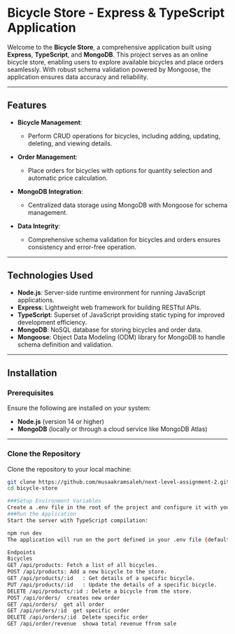 # Bicycle Store - Express & TypeScript Application

Welcome to the **Bicycle Store**, a comprehensive application built using **Express**, **TypeScript**, and **MongoDB**. This project serves as an online bicycle store, enabling users to explore available bicycles and place orders seamlessly. With robust schema validation powered by Mongoose, the application ensures data accuracy and reliability.

---

## Features

- **Bicycle Management**:
  - Perform CRUD operations for bicycles, including adding, updating, deleting, and viewing details.
- **Order Management**:

  - Place orders for bicycles with options for quantity selection and automatic price calculation.

- **MongoDB Integration**:

  - Centralized data storage using MongoDB with Mongoose for schema management.

- **Data Integrity**:
  - Comprehensive schema validation for bicycles and orders ensures consistency and error-free operation.

---

## Technologies Used

- **Node.js**: Server-side runtime environment for running JavaScript applications.
- **Express**: Lightweight web framework for building RESTful APIs.
- **TypeScript**: Superset of JavaScript providing static typing for improved development efficiency.
- **MongoDB**: NoSQL database for storing bicycles and order data.
- **Mongoose**: Object Data Modeling (ODM) library for MongoDB to handle schema definition and validation.

---

## Installation

### Prerequisites

Ensure the following are installed on your system:

- **Node.js** (version 14 or higher)
- **MongoDB** (locally or through a cloud service like MongoDB Atlas)

---

### Clone the Repository

Clone the repository to your local machine:

```bash
git clone https://github.com/musaakramsaleh/next-level-assignment-2.git
cd bicycle-store

###Setup Environment Variables
Create a .env file in the root of the project and configure it with your MongoDB connection URI and the desired server port:
###Run the Application
Start the server with TypeScript compilation:

npm run dev
The application will run on the port defined in your .env file (default: 5000).

Endpoints
Bicycles
GET /api/products: Fetch a list of all bicycles.
POST /api/products: Add a new bicycle to the store.
GET /api/products/:id   : Get details of a specific bicycle.
PUT /api/products/:id   : Update the details of a specific bicycle.
DELETE /api/products/:id : Delete a bicycle from the store.
POST /api/orders/  creates new order
GET /api/orders/  get all order
GET /api/orders/:id  get specific order
DELETE /api/orders/:id  Delete specific order
GET /api/order/revenue  showa total revenue ffrom sale
```
